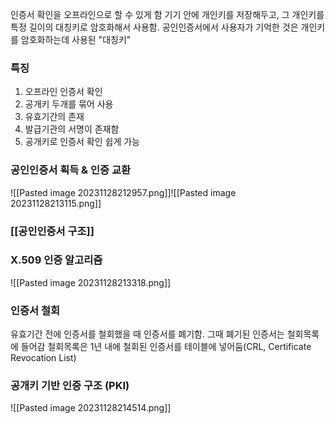 인증서 확인을 오프라인으로 할 수 있게 함
기기 안에 개인키를 저장해두고, 그 개인키를 특정 길이의 대칭키로 암호화해서 사용함.
공인인증서에서 사용자가 기억한 것은 개인키를 암호화하는데 사용된 "대칭키"
### 특징
1. 오프라인 인증서 확인
2. 공개키 두개를 묶어 사용
3. 유효기간의 존재
4. 발급기관의 서명이 존재함
5. 공개키로 인증서 확인 쉽게 가능


### 공인인증서 획득 & 인증 교환
![[Pasted image 20231128212957.png]]![[Pasted image 20231128213115.png]]

### [[공인인증서 구조]]

### X.509 인증 알고리즘
![[Pasted image 20231128213318.png]]

### 인증서 철회
유효기간 전에 인증서를 철회했을 때 인증서를 폐기함.
그때 폐기된 인증서는 철회목록에 들어감
철회목록은 1년 내에 철회된 인증서를 테이블에 넣어둠(CRL, Certificate Revocation List)



### 공개키 기반 인증 구조 (PKI)
![[Pasted image 20231128214514.png]]
